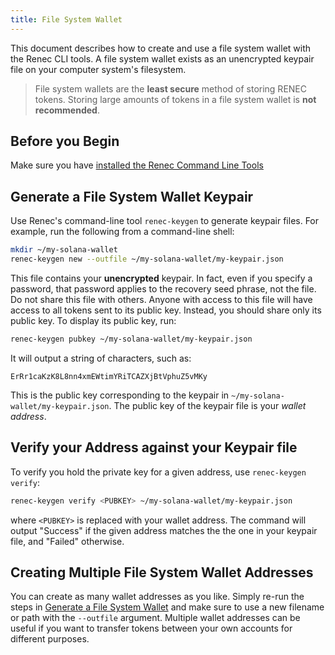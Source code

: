 ```yaml
---
title: File System Wallet
---
```


This document describes how to create and use a file system wallet with the
Renec CLI tools. A file system wallet exists as an unencrypted keypair file
on your computer system's filesystem.

> File system wallets are the **least secure** method of storing RENEC tokens. Storing large amounts of tokens in a file system wallet is **not recommended**.

## Before you Begin

Make sure you have
[installed the Renec Command Line Tools](../cli/install-renec-cli-tools.md)

## Generate a File System Wallet Keypair

Use Renec's command-line tool `renec-keygen` to generate keypair files. For
example, run the following from a command-line shell:

```bash
mkdir ~/my-solana-wallet
renec-keygen new --outfile ~/my-solana-wallet/my-keypair.json
```

This file contains your **unencrypted** keypair. In fact, even if you specify
a password, that password applies to the recovery seed phrase, not the file. Do
not share this file with others. Anyone with access to this file will have access
to all tokens sent to its public key. Instead, you should share only its public
key. To display its public key, run:

```bash
renec-keygen pubkey ~/my-solana-wallet/my-keypair.json
```

It will output a string of characters, such as:

```text
ErRr1caKzK8L8nn4xmEWtimYRiTCAZXjBtVphuZ5vMKy
```

This is the public key corresponding to the keypair in
`~/my-solana-wallet/my-keypair.json`. The public key of the keypair file is
your _wallet address_.

## Verify your Address against your Keypair file

To verify you hold the private key for a given address, use
`renec-keygen verify`:

```bash
renec-keygen verify <PUBKEY> ~/my-solana-wallet/my-keypair.json
```

where `<PUBKEY>` is replaced with your wallet address.
The command will output "Success" if the given address matches the
the one in your keypair file, and "Failed" otherwise.

## Creating Multiple File System Wallet Addresses

You can create as many wallet addresses as you like. Simply re-run the
steps in [Generate a File System Wallet](#generate-a-file-system-wallet-keypair)
and make sure to use a new filename or path with the `--outfile` argument.
Multiple wallet addresses can be useful if you want to transfer tokens between
your own accounts for different purposes.
